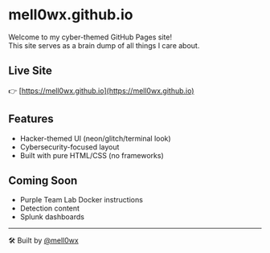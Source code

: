 # mell0wx.github.io

Welcome to my cyber-themed GitHub Pages site!  
This site serves as a brain dump of all things I care about.

## Live Site
👉 [https://mell0wx.github.io](https://mell0wx.github.io)

## Features
- Hacker-themed UI (neon/glitch/terminal look)
- Cybersecurity-focused layout
- Built with pure HTML/CSS (no frameworks)

## Coming Soon
- Purple Team Lab Docker instructions
- Detection content
- Splunk dashboards

---

🛠️ Built by [@mell0wx](https://github.com/mell0wx)
